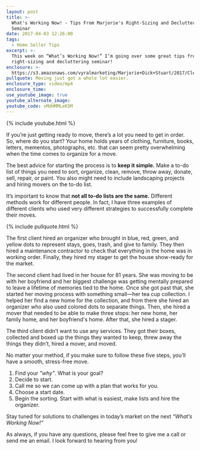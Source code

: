 ```yaml
---
layout: post
title: >-
  What's Working Now! - Tips From Marjorie's Right-Sizing and Decluttering
  Seminar
date: 2017-04-03 12:26:00
tags:
  - Home Seller Tips
excerpt: >-
  This week on “What’s Working Now!” I’m going over some great tips from my
  right-sizing and decluttering seminar!
enclosure: >-
  https://s3.amazonaws.com/vyralmarketing/Marjorie+Dick+Stuart/2017/Cleveland+Park+Real+Estate-+Decluttering+Seminar.mp4
pullquote: Moving just got a whole lot easier.
enclosure_type: video/mp4
enclosure_time:
use_youtube_image: true
youtube_alternate_image:
youtube_code: vMdHMMLeK5M
---
```



{% include youtube.html %}

If you’re just getting ready to move, there’s a lot you need to get in order. So, where do you start? Your home holds years of clothing, furniture, books, letters, mementos, photographs, etc. that can seem pretty overwhelming when the time comes to organize for a move.

The best advice for starting the process is to **keep it simple.** Make a to-do list of things you need to sort, organize, clean, remove, throw away, donate, sell, repair, or paint. You also might need to include landscaping projects and hiring movers on the to-do list.

It’s important to know that **not all to-do lists are the same.** Different methods work for different people. In fact, I have three examples of different clients who used very different strategies to successfully complete their moves.

{% include pullquote.html %}

The first client hired an organizer who brought in blue, red, green, and yellow dots to represent stays, goes, trash, and give to family. They then hired a maintenance contractor to check that everything in the home was in working order. Finally, they hired my stager to get the house show-ready for the market.

The second client had lived in her house for 81 years. She was moving to be with her boyfriend and her biggest challenge was getting mentally prepared to leave a lifetime of memories tied to the home. Once she got past that, she started her moving process with something small—her tea cup collection. I helped her find a new home for the collection, and from there she hired an organizer who also used colored dots to separate things. Then, she hired a mover that needed to be able to make three stops: her new home, her family home, and her boyfriend's home. After that, she hired a stager.

The third client didn’t want to use any services. They got their boxes, collected and boxed up the things they wanted to keep, threw away the things they didn’t, hired a mover, and moved.

No matter your method, if you make sure to follow these five steps, you’ll have a smooth, stress-free move.

1. Find your *"why"*. What is your goal?
2. Decide to start.
3. Call me so we can come up with a plan that works for you.
4. Choose a start date.
5. Begin the sorting. Start with what is easiest, make lists and hire the organizer.

Stay tuned for solutions to challenges in today’s market on the next *“What’s Working Now!”*

As always, if you have any questions, please feel free to give me a call or send me an email. I look forward to hearing from you!